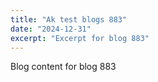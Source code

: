 ```yaml
---
title: "Ak test blogs 883"
date: "2024-12-31"
excerpt: "Excerpt for blog 883"
---
```


Blog content for blog 883
